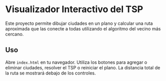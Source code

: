 # Visualizador Interactivo del TSP

Este proyecto permite dibujar ciudades en un plano y calcular una ruta aproximada que las conecte a todas utilizando el algoritmo del vecino más cercano.

## Uso

Abre `index.html` en tu navegador. Utiliza los botones para agregar o eliminar ciudades, resolver el TSP o reiniciar el plano. La distancia total de la ruta se mostrará debajo de los controles.
